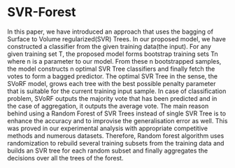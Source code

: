 # SVR-Forest
In this paper, we have introduced an approach that uses the bagging of Surface to Volume regularized(SVR) Trees. In our proposed model, we have constructed a classifier from the given training data(the input). For any given training set T, the proposed model forms bootstrap training sets Tn where n is a parameter to our model. From these n bootstrapped samples, the model constructs n optimal SVR Tree classifiers and finally fetch the votes to form a bagged predictor. The optimal SVR Tree in the sense, the SVoRF model, grows each tree with the best possible penalty parameter that is suitable for the current training input sample. In case of classification problem, SVoRF outputs the majority vote that has been predicted and in the case of aggregation, it outputs the average vote. The main reason behind using a Random Forest of SVR Trees instead of single SVR Tree is to enhance the accuracy and to improvise the generalisation error as well. This was proved in our experimental analysis with appropriate competitive methods and numerous datasets. Therefore, Random forest algorithm uses randomization to rebuild several training subsets from the training data and builds an SVR tree for each random subset and finally aggregates the decisions over all the trees of the forest.
